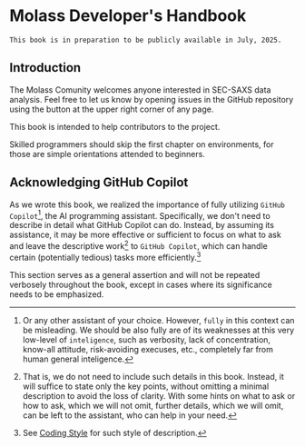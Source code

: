 # Molass Developer's Handbook

```{warning}
This book is in preparation to be publicly available in July, 2025.
```

## Introduction

The Molass Comunity welcomes anyone interested in SEC-SAXS data analysis. Feel free to let us know by opening issues in the GitHub repository using the button at the upper right corner of any page.

This book is intended to help contributors to the project.

Skilled programmers should skip the first chapter on environments, for those are simple orientations attended to beginners.

## Acknowledging GitHub Copilot

As we wrote this book, we realized the importance of fully utilizing `GitHub Copilot`[^1], the AI programming assistant. Specifically, we don't need to describe in detail what GitHub Copilot can do. Instead, by assuming its assistance, it may be more effective or sufficient to focus on what to ask and leave the descriptive work[^2] to `GitHub Copilot`, which can handle certain (potentially tedious) tasks more efficiently.[^3]

This section serves as a general assertion and will not be repeated verbosely throughout the book, except in cases where its significance needs to be emphasized.

[^1]: Or any other assistant of your choice. However, `fully` in this context can be misleading. We should be also fully are of its weaknesses at this very low-level of `inteligence`, such as verbosity, lack of concentration, know-all attitude, risk-avoiding execuses, etc., completely far from human general inteligence.

[^2]: That is, we do not need to include such details in this book. Instead, it will suffice to state only the key points, without omitting a minimal description to avoid the loss of clarity. With some hints on what to ask or how to ask, which we will not omit, further details, which we will omit, can be left to the assistant, who can help in your need.

[^3]: See [Coding Style](coding_style) for such style of description.